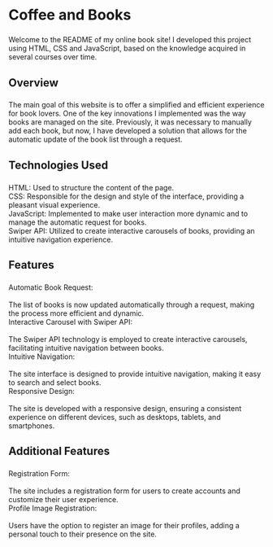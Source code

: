 <h1 align="left">Coffee and Books</h1>

###

<p align="left">Welcome to the README of my online book site! I developed this project using HTML, CSS and JavaScript, based on the knowledge acquired in several courses over time.</p>

###

<h2 align="left">Overview</h2>

###

<p align="left">The main goal of this website is to offer a simplified and efficient experience for book lovers. One of the key innovations I implemented was the way books are managed on the site. Previously, it was necessary to manually add each book, but now, I have developed a solution that allows for the automatic update of the book list through a request.</p>

###

<h2 align="left">Technologies Used</h2>

###

<p align="left">HTML: Used to structure the content of the page.<br>CSS: Responsible for the design and style of the interface, providing a pleasant visual experience.<br>JavaScript: Implemented to make user interaction more dynamic and to manage the automatic request for books.<br>Swiper API: Utilized to create interactive carousels of books, providing an intuitive navigation experience.</p>

###

<h2 align="left">Features</h2>

###

<p align="left">Automatic Book Request:<br><br>The list of books is now updated automatically through a request, making the process more efficient and dynamic.<br>Interactive Carousel with Swiper API:<br><br>The Swiper API technology is employed to create interactive carousels, facilitating intuitive navigation between books.<br>Intuitive Navigation:<br><br>The site interface is designed to provide intuitive navigation, making it easy to search and select books.<br>Responsive Design:<br><br>The site is developed with a responsive design, ensuring a consistent experience on different devices, such as desktops, tablets, and smartphones.</p>

###

<h2 align="left">Additional Features</h2>

###

<p align="left">Registration Form:<br><br>The site includes a registration form for users to create accounts and customize their user experience.<br>Profile Image Registration:<br><br>Users have the option to register an image for their profiles, adding a personal touch to their presence on the site.</p>
